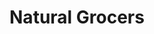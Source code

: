 ---
title: "Natural Grocers"
url: /gilbert/natural-grocers-east-williams-field-road/
shop: supermarket
---